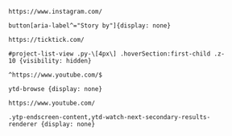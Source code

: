 `https://www.instagram.com/`

```
button[aria-label^="Story by"]{display: none}
```

`https://ticktick.com/`

```
#project-list-view .py-\[4px\] .hoverSection:first-child .z-10 {visibility: hidden}
```

`^https://www.youtube.com/$`

```
ytd-browse {display: none}
```

`https://www.youtube.com/`

```
.ytp-endscreen-content,ytd-watch-next-secondary-results-renderer {display: none}
```
